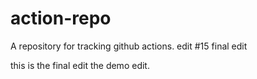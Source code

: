# action-repo
A repository for tracking github actions.
edit #15
final edit

this is the final edit
the demo edit.
